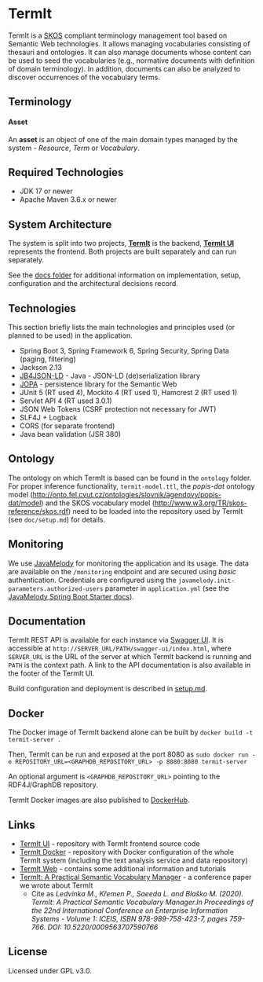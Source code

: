 # TermIt

TermIt is a [SKOS](https://www.w3.org/2004/02/skos/) compliant terminology management tool based on Semantic Web
technologies. It allows managing vocabularies consisting of thesauri and ontologies. It can also manage documents whose
content can be used to seed the vocabularies (e.g., normative documents with definition of domain terminology). In
addition, documents can also be analyzed to discover occurrences of the vocabulary terms.

## Terminology

#### Asset

An **asset** is an object of one of the main domain types managed by the system - _Resource_, _Term_ or _Vocabulary_.

## Required Technologies

- JDK 17 or newer
- Apache Maven 3.6.x or newer


## System Architecture

The system is split into two projects, [__TermIt__](https://github.com/kbss-cvut/termit) is the backend, [__TermIt
UI__](https://github.com/kbss-cvut/termit-ui) represents the frontend. Both projects are built separately and can run
separately.

See the [docs folder](doc/index.md) for additional information on implementation, setup, configuration and the architectural decisions record.


## Technologies

This section briefly lists the main technologies and principles used (or planned to be used) in the application.

- Spring Boot 3, Spring Framework 6, Spring Security, Spring Data (paging, filtering)
- Jackson 2.13
- [JB4JSON-LD](https://github.com/kbss-cvut/jb4jsonld-jackson) - Java - JSON-LD (de)serialization library
- [JOPA](https://github.com/kbss-cvut/jopa) - persistence library for the Semantic Web
- JUnit 5 (RT used 4), Mockito 4 (RT used 1), Hamcrest 2 (RT used 1)
- Servlet API 4 (RT used 3.0.1)
- JSON Web Tokens (CSRF protection not necessary for JWT)
- SLF4J + Logback
- CORS (for separate frontend)
- Java bean validation (JSR 380)


## Ontology

The ontology on which TermIt is based can be found in the `ontology` folder. For proper inference
functionality, `termit-model.ttl`, the
_popis-dat_ ontology model (http://onto.fel.cvut.cz/ontologies/slovnik/agendovy/popis-dat/model) and the SKOS vocabulary
model
(http://www.w3.org/TR/skos-reference/skos.rdf) need to be loaded into the repository used by TermIt (see `doc/setup.md`)
for details.

## Monitoring

We use [JavaMelody](https://github.com/javamelody/javamelody) for monitoring the application and its usage. The data are
available on the `/monitoring` endpoint and are secured using _basic_ authentication. Credentials are configured using
the `javamelody.init-parameters.authorized-users`
parameter in `application.yml` (see
the [JavaMelody Spring Boot Starter docs](https://github.com/javamelody/javamelody/wiki/SpringBootStarter)).

## Documentation

TermIt REST API is available for each instance via [Swagger UI](https://swagger.io/tools/swagger-ui/). It is accessible
at `http://SERVER_URL/PATH/swagger-ui/index.html`, where `SERVER_URL` is the URL of the server at which TermIt backend
is running and `PATH` is the context path. A link to the API documentation is also available in the footer of the TermIt UI.

Build configuration and deployment is described in [setup.md](doc/setup.md).

## Docker

The Docker image of TermIt backend alone can be built by
`docker build -t termit-server .`

Then, TermIt can be run and exposed at the port 8080 as
`sudo docker run -e REPOSITORY_URL=<GRAPHDB_REPOSITORY_URL> -p 8080:8080 termit-server`

An optional argument is `<GRAPHDB_REPOSITORY_URL>` pointing to the RDF4J/GraphDB repository.

TermIt Docker images are also published to [DockerHub](https://hub.docker.com/r/kbsscvut/termit).

## Links

- [TermIt UI](https://github.com/kbss-cvut/termit-ui) - repository with TermIt frontend source code
- [TermIt Docker](https://github.com/kbss-cvut/termit-docker) - repository with Docker configuration of the whole TermIt
  system (including the text analysis service and data repository)
- [TermIt Web](http://kbss-cvut.github.io/termit-web) - contains some additional information and tutorials
- [TermIt: A Practical Semantic Vocabulary Manager](https://www.scitepress.org/Papers/2020/95637/95637.pdf) - a
  conference paper we wrote about TermIt
    - Cite as _Ledvinka M., Křemen P., Saeeda L. and Blaško M. (2020). TermIt: A Practical Semantic Vocabulary
      Manager.In Proceedings of the 22nd International Conference on Enterprise Information Systems - Volume 1: ICEIS,
      ISBN 978-989-758-423-7, pages 759-766. DOI: 10.5220/0009563707590766_

## License

Licensed under GPL v3.0.
